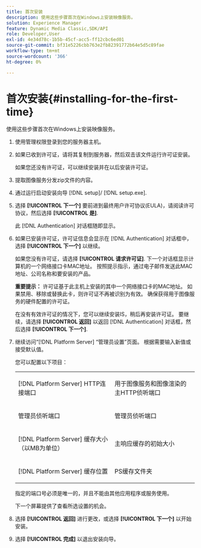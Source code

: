 ```yaml
---
title: 首次安装
description: 使用这些步骤首次在Windows上安装映像服务。
solution: Experience Manager
feature: Dynamic Media Classic,SDK/API
role: Developer,User
exl-id: 4e34d78c-1b5b-45cf-acc5-ff12cbc6ed01
source-git-commit: bf31e5226cbb763e2fb82391772b64e5d5c89fae
workflow-type: tm+mt
source-wordcount: '366'
ht-degree: 0%

---
```


# 首次安装{#installing-for-the-first-time}

使用这些步骤首次在Windows上安装映像服务。

1. 使用管理权限登录到您的服务器主机。
1. 如果已收到许可证，请将其复制到服务器，然后双击该文件运行许可证安装。

   如果您还没有许可证，可以继续安装并在以后安装许可证。

1. 提取图像服务分发zip文件的内容。
1. 通过运行启动安装向导 [!DNL setup]/ [!DNL setup.exe].
1. 选择 **[!UICONTROL 下一个]** 要前进到最终用户许可协议(EULA)，请阅读许可协议，然后选择 **[!UICONTROL 是]**.

   此 [!DNL Authentication] 对话框随即显示。
1. 如果已安装许可证，许可证信息会显示在 [!DNL Authentication] 对话框中，选择 **[!UICONTROL 下一个]** 以继续。

   如果您没有许可证，请选择 **[!UICONTROL 请求许可证]**. 下一个对话框显示计算机的一个网络接口卡MAC地址。 按照提示指示，通过电子邮件发送此MAC地址、公司名称和要安装的产品。

   **重要提示：** 许可证基于此主机上安装的其中一个网络接口卡的MAC地址。 如果禁用、移除或替换此卡，则许可证不再被识别为有效。 确保获得用于图像服务的硬件配置的许可证。

   在没有有效许可证的情况下，您可以继续安装IS，稍后再安装许可证。 要继续，请选择 **[!UICONTROL 返回]** 以返回 [!DNL Authentication] 对话框，然后选择 **[!UICONTROL 下一个]**.
1. 继续访问“[!DNL Platform Server] “管理员设置”页面。 根据需要输入新值或接受默认值。

   您可以配置以下项目：

   <table id="table_AA5D7674BBBE4AD4B373066AEF413FFD"> 
   <tbody> 
   <tr> 
      <td> <p> [!DNL Platform Server] HTTP连接端口 </p> </td>
      <td> <p>用于图像服务和图像渲染的主HTTP侦听端口 </p> </td>
   </tr> 
   <tr> 
      <td> <p> 管理员侦听端口 </p> </td>
      <td> <p>管理员侦听端口 </p> </td>
   </tr> 
   <tr> 
      <td> <p> [!DNL Platform Server] 缓存大小（以MB为单位） </p> </td>
      <td> <p>主响应缓存的初始大小 </p> </td>
   </tr>
   <tr> 
      <td> <p> [!DNL Platform Server] 缓存位置 </p> </td>
      <td> <p>PS缓存文件夹 </p> </td>
   </tr>
   </tbody>
   </table>

   指定的端口号必须是唯一的，并且不能由其他应用程序或服务使用。

   下一个屏幕提供了查看所选设置的机会。

1. 选择 **[!UICONTROL 返回]** 进行更改，或选择 **[!UICONTROL 下一个]** 以开始安装。

1. 选择 **[!UICONTROL 完成]** 以退出安装向导。
